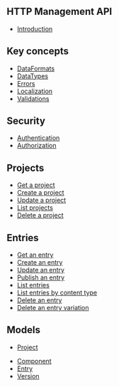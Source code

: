 ## HTTP Management API
* [Introduction](/README.md)

## Key concepts
* [DataFormats](/key-concepts/data-formats.md)
* [DataTypes](/key-concepts/data-types.md)
* [Errors](/key-concepts/errors.md)
* [Localization](/key-concepts/localization.md)
* [Validations](/key-concepts/validations.md)

## Security
* [Authentication](security/authentication.md)
* [Authorization](security/authorization.md)
<!-- * [Scopes](security/scopes.md) -->

## Projects

* [Get a project](/key-concepts/projects.md#get-a-project)
* [Create a project](/key-concepts/projects.md#create-a-project)
* [Update a project](/key-concepts/projects.md#update-a-project)
* [List projects](/key-concepts/projects.md#list-projects)
* [Delete a project](/key-concepts/projects.md#delete-a-project)

<!-- ## Content Types
* [Get a content type](/key-concepts/content-types.md#get-a-content-type)
* [Create a content type](/key-concepts/content-types.md#create-a-content-type)
* [Update a content type](/key-concepts/content-types.md#update-a-content-type)
* [Publish a content type](/key-concepts/content-types.md#publish-a-content-type)
* [List content types](/key-concepts/content-types.md#list-content-types)
* [Delete a content type](/key-concepts/content-types.md#delete-a-content-type)
* [Add a component to a content type](/key-concepts/content-types.md#add-a-component-to-a-content-type) -->

<!-- ## ## Components
* [Get a component](/key-concepts/components.md#get-a-component)
* [Create a component](/key-concepts/components.md#create-a-component)
* [Update a component](/key-concepts/components.md#update-a-component)
* [Publish a component](/key-concepts/components.md#publish-a-component)
* [Delete a component](/key-concepts/components.md#delete-a-component) -->

## Entries

* [Get an entry](/key-concepts/entries.md#get-an-entry)
* [Create an entry](/key-concepts/entries.md#create-an-entry)
* [Update an entry](/key-concepts/entries.md#update-an-entry)
* [Publish an entry](/key-concepts/entries.md#publish-an-entry)
* [List entries](/key-concepts/entries.md#list-entries)
* [List entries by content type](/key-concepts/entries.md#list-entries-by-content-type)
* [Delete an entry](/key-concepts/entries.md#delete-an-entry)
* [Delete an entry variation](/key-concepts/entries.md#delete-an-entry-variation)

## Models

* [Project](/model/project.md)
<!-- * [Content type](/model/content-type.md) -->
* [Component](/model/component.md)
* [Entry](/model/entry.md)
* [Version](/model/version.md)


